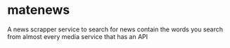 # matenews
A news scrapper service to search for news contain the words you search from almost every media service that has an API
